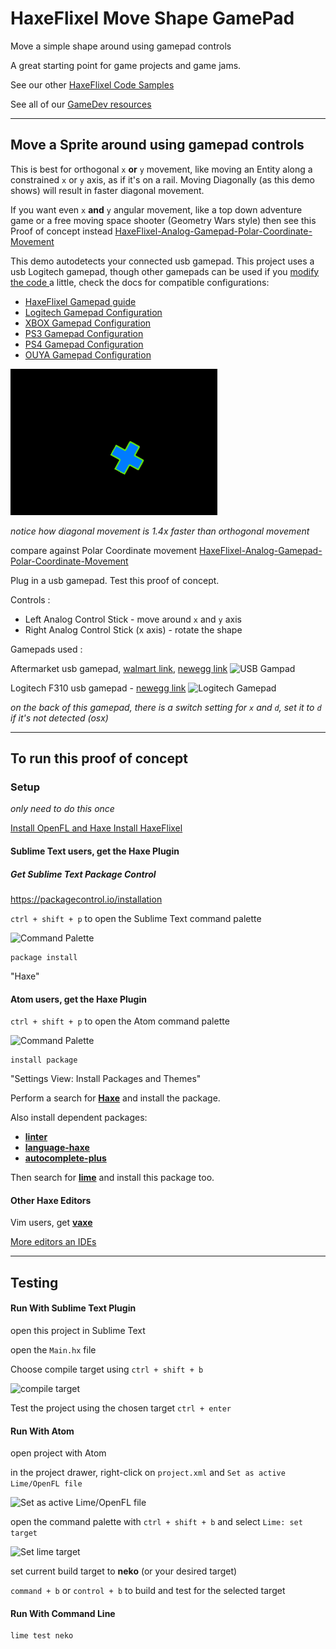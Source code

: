 # HaxeFlixel Move Shape GamePad
Move a simple shape around using gamepad controls

A great starting point for game projects and game jams.

See our other [HaxeFlixel Code Samples](https://github.com/GomaGames?query=HaxeFlixel)

See all of our [GameDev resources](http://gomagames.github.io/)

----

## Move a Sprite around using gamepad controls

This is best for orthogonal `x` **or** `y` movement, like moving an Entity along a constrained `x` or `y` axis, as if it's on a rail. Moving Diagonally (as this demo shows) will result in faster diagonal movement.

If you want even `x` **and** `y` angular movement, like a top down adventure game or a free moving space shooter (Geometry Wars style) then see this Proof of concept instead [HaxeFlixel-Analog-Gamepad-Polar-Coordinate-Movement](https://github.com/GomaGames/HaxeFlixel-Analog-Gamepad-Polar-Coordinate-Movement)

This demo autodetects your connected usb gamepad.
This project uses a usb Logitech gamepad, though other gamepads can be used if you [ modify the code ](/source/PlayState.hx) a little, check the docs for compatible configurations:

- [HaxeFlixel Gamepad guide](http://haxeflixel.com/documentation/gamepads/)
- [Logitech Gamepad Configuration](https://github.com/HaxeFlixel/flixel/blob/master/flixel/input/gamepad/LogitechButtonID.hx)
- [XBOX Gamepad Configuration](https://github.com/HaxeFlixel/flixel/blob/master/flixel/input/gamepad/XboxButtonID.hx)
- [PS3 Gamepad Configuration](https://github.com/HaxeFlixel/flixel/blob/master/flixel/input/gamepad/PS3ButtonID.hx)
- [PS4 Gamepad Configuration](https://github.com/HaxeFlixel/flixel/blob/master/flixel/input/gamepad/PS4ButtonID.hx)
- [OUYA Gamepad Configuration](https://github.com/HaxeFlixel/flixel/blob/master/flixel/input/gamepad/OUYAButtonID.hx)


![movement](/doc/movement.gif)

_notice how diagonal movement is 1.4x faster than orthogonal movement_

compare against Polar Coordinate movement [HaxeFlixel-Analog-Gamepad-Polar-Coordinate-Movement](https://github.com/GomaGames/HaxeFlixel-Analog-Gamepad-Polar-Coordinate-Movement)

Plug in a usb gamepad.
Test this proof of concept.

Controls :

- Left Analog Control Stick - move around `x` and `y` axis
- Right Analog Control Stick (x axis) - rotate the shape

Gamepads used :

Aftermarket usb gamepad, [walmart link](http://www.walmart.com/ip/POWER-A-PS3-ProEX-Wired-Controller-Black-PS3-Playstation-3/14962336), [newegg link](http://www.newegg.com/Product/Product.aspx?Item=N82E16879815015)
![USB Gampad](http://i5.walmartimages.com/dfw/dce07b8c-f05b/k2-_8c4a253a-abcf-474d-bf5c-f2c4725ce7f3.v1.jpg)

Logitech F310 usb gamepad - [newegg link](http://www.newegg.com/Product/Product.aspx?Item=N82E16826104402)
![Logitech Gamepad](http://gaming.logitech.com/assets/47832/f310-gaming-gamepad-images.png)

_on the back of this gamepad, there is a switch setting for `x` and `d`, set it to `d` if it's not detected (osx)_


----

## To run this proof of concept

### Setup
_only need to do this once_

[ Install OpenFL and Haxe ](http://www.openfl.org/documentation/setup/)
[ Install HaxeFlixel ](http://haxeflixel.com/documentation/install-haxeflixel)

#### Sublime Text users, get the Haxe Plugin

##### Get Sublime Text Package Control
https://packagecontrol.io/installation

`ctrl + shift + p` to open the Sublime Text command palette

![Command Palette](http://i.imgur.com/UlD29KO.png)

````
package install
````
"Haxe"


#### Atom users, get the Haxe Plugin

`ctrl + shift + p` to open the Atom command palette

![Command Palette](http://i.imgur.com/hwEtnnf.png)

````
install package
````
"Settings View: Install Packages and Themes"

Perform a search for [**Haxe**](https://atom.io/packages/haxe) and install the package.

Also install dependent packages:

- [ **linter** ](https://atom.io/packages/linter)
- [ **language-haxe** ](https://atom.io/packages/language-haxe)
- [ **autocomplete-plus** ](https://atom.io/packages/autocomplete-plus)

Then search for [**lime**](https://atom.io/packages/lime) and install this package too.


#### Other Haxe Editors

Vim users, get [**vaxe**](https://github.com/jdonaldson/vaxe)

[More editors an IDEs](http://haxe.org/documentation/introduction/editors-and-ides.html)

----

## Testing

#### Run With Sublime Text Plugin

open this project in Sublime Text

open the `Main.hx` file

Choose compile target using `ctrl + shift + b`

![compile target](http://i.imgur.com/8wFfZSe.png)

Test the project using the chosen target `ctrl + enter`

#### Run With Atom

open project with Atom

in the project drawer, right-click on `project.xml` and `Set as active Lime/OpenFL file`

![Set as active Lime/OpenFL file](http://i.imgur.com/DQubtrW.png)

open the command palette with `ctrl + shift + b` and select `Lime: set target`

![Set lime target](http://i.imgur.com/iA8M2zP.png)

set current build target to **neko** (or your desired target)

`command + b` or `control + b` to build and test for the selected target


#### Run With Command Line

````
lime test neko
````
